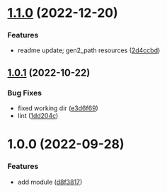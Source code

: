 # [1.1.0](https://github.com/data-platform-hq/terraform-azurerm-adls-v2/compare/v1.0.1...v1.1.0) (2022-12-20)


### Features

* readme update; gen2_path resources ([2d4ccbd](https://github.com/data-platform-hq/terraform-azurerm-adls-v2/commit/2d4ccbd6e91f7b39e2a466dbab43b4a0ef21d1d6))

## [1.0.1](https://github.com/data-platform-hq/terraform-azurerm-adls-v2/compare/v1.0.0...v1.0.1) (2022-10-22)


### Bug Fixes

* fixed working dir ([e3d6f69](https://github.com/data-platform-hq/terraform-azurerm-adls-v2/commit/e3d6f69e556d66301a29097c30d19706fa8afeb6))
* lint ([1dd204c](https://github.com/data-platform-hq/terraform-azurerm-adls-v2/commit/1dd204c14a19ab767a44e2dfa10eb336d912fd54))

# 1.0.0 (2022-09-28)


### Features

* add module ([d8f3817](https://github.com/data-platform-hq/terraform-azurerm-adls-v2/commit/d8f3817bcbdc99a32513b01e651ce83c9a964cab))

